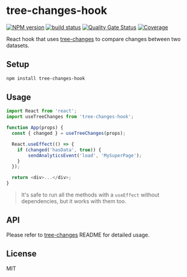 # tree-changes-hook

[![NPM version](https://badge.fury.io/js/tree-changes-hook.svg)](https://www.npmjs.com/package/tree-changes-hook) [![build status](https://travis-ci.org/gilbarbara/tree-changes.svg)](https://travis-ci.org/gilbarbara/tree-changes) [![Quality Gate Status](https://sonarcloud.io/api/project_badges/measure?project=gilbarbara-github_tree-changes-hook&metric=alert_status)](https://sonarcloud.io/summary/new_code?id=gilbarbara-github_tree-changes-hook) [![Coverage](https://sonarcloud.io/api/project_badges/measure?project=gilbarbara-github_tree-changes-hook&metric=coverage)](https://sonarcloud.io/summary/new_code?id=gilbarbara-github_tree-changes-hook)

React hook that uses [tree-changes](https://github.com/gilbarbara/tree-changes/tree/master/packages/tree-changes) to compare changes between two datasets.

## Setup

```bash
npm install tree-changes-hook
```

## Usage

```typescript
import React from 'react';
import useTreeChanges from 'tree-changes-hook';

function App(props) {
  const { changed } = useTreeChanges(props);

  React.useEffect(() => {
    if (changed('hasData', true)) {
    	sendAnalyticsEvent('load', 'MySuperPage');
  	}
  });

  return <div>...</div>;
}
```

> It's safe to run all the methods with a `useEffect` without dependencies, but it works with them too.

## API

Please refer to [tree-changes](https://github.com/gilbarbara/tree-changes/tree/master/packages/tree-changes) README for detailed usage.

## License

MIT
